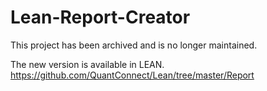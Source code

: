 # Lean-Report-Creator

This project has been archived and is no longer maintained. 

The new version is available in LEAN.
https://github.com/QuantConnect/Lean/tree/master/Report
